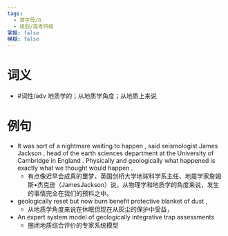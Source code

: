 ```yaml
---
tags:
  - 首字母/G
  - 级别/高考四级
掌握: false
模糊: false
---
```

# 词义
- #词性/adv  地质学的；从地质学角度；从地质上来说
# 例句
- It was sort of a nightmare waiting to happen , said seismologist James Jackson , head of the earth sciences department at the University of Cambridge in England . Physically and geologically what happened is exactly what we thought would happen .
	- 有点像迟早会成真的噩梦，英国剑桥大学地球科学系主任、地震学家詹姆斯•杰克逊（JamesJackson）说，从物理学和地质学的角度来说，发生的事情完全在我们的预料之中。
- geologically reset but now burn benefit protective blanket of dust ,
	- 从地质学角度来说在休眠但现在从灰尘的保护中受益，
- An expert system model of geologically integrative trap assessments
	- 圈闭地质综合评价的专家系统模型
